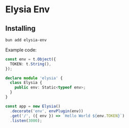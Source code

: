 # Elysia Env

## Installing
```bash
bun add elysia-env
```

Example code:
```typescript
const env = t.Object({
  TOKEN: t.String(),
});

declare module 'elysia' {
  class Elysia {
    public env: Static<typeof env>;
  }
}

const app = new Elysia()
  .decorate('env', envPlugin(env))
  .get('/', ({ env }) => `Hello World ${env.TOKEN}`)
  .listen(3000);
```
